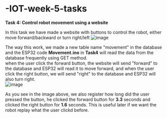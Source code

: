 # -IOT-week-5-tasks
**Task 4: Control robot movement using a website**

In this task we have made a website with buttons to control the robot, either move forward/backward or turn right/left
![image](https://user-images.githubusercontent.com/108147030/187029365-e9747878-b85b-4868-a539-2cca64637a10.png)

The way this work, we made a new table name "movement" in the database and the ESP32 code **Movement.ino**
in **Task4** will read the data from the database frequently using GET method. <br>
when the user click the forward button, the website will send "forward" to the database and ESP32 will read it to move forward, and when the user click the right button, we will send "right" to the database and ESP32 will also turn right. <br>
![image](https://user-images.githubusercontent.com/108147030/187029370-f19c4472-5700-48f5-8e0e-7b32c81cbfed.png)

As you see in the image above, we also register how long did the user pressed the button, he clicked the forward button for **3.3** seconds and clicked the right button for **1.6** seconds. This is useful later if we want the robot replay what the user clickd before.
